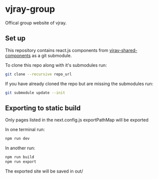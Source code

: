 # vjray-group

Offical group website of vjray.



## Set up

This repository contains react.js components from [vjray-shared-components](https://github.com/BarryPH/vjray-shared-components) as a git submodule.

To clone this repo along with it's submodules run:

```sh
git clone --recursive repo_url
```

If you have already cloned the repo but are missing the submodules run:

```sh
git submodule update --init
```

## Exporting to static build

Only pages listed in the next.config.js exportPathMap will be exported

In one terminal run:

```sh
npm run dev
```

In another run:

```sh
npm run build
npm run export
```

The exported site will be saved in out/
